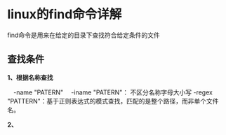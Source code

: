 #  linux的find命令详解
find命令是用来在给定的目录下查找符合给定条件的文件

## 查找条件
**1、根据名称查找**

　-name "PATERN"
　-iname "PATERN"： 不区分名称字母大小写
  -regex "PATTERN"：基于正则表达式的模式查找，匹配的是整个路径，而非单个文件名。


**2、**